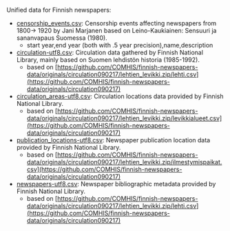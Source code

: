 
Unified data for Finnish newspapers:

* [censorship_events.csv](censorship_events.csv): Censorship events affecting newspapers from 1800-> 1920 by Jani Marjanen based on Leino-Kaukiainen: Sensuuri ja sananvapaus Suomessa (1980).
  * start year,end year (both with .5 year precision),name,description
* [circulation-utf8.csv](circulation-utf8.csv): Circulation data gathered by Finnish National Library, mainly based on Suomen lehdistön historia (1985-1992).
  * based on [https://github.com/COMHIS/finnish-newspapers-data/originals/circulation090217/lehtien_levikki.zip/lehti.csv](https://github.com/COMHIS/finnish-newspapers-data/originals/circulation090217)
* [circulation_areas-utf8.csv](circulation_areas-utf8.csv): Circulation locations data provided by Finnish National Library.
  * based on [https://github.com/COMHIS/finnish-newspapers-data/originals/circulation090217/lehtien_levikki.zip/levikkialueet.csv](https://github.com/COMHIS/finnish-newspapers-data/originals/circulation090217)
* [publication_locations-utf8.csv](publication_locations-utf8.csv): Newspaper publication location data provided by Finnish National Library.
  * based on [https://github.com/COMHIS/finnish-newspapers-data/originals/circulation090217/lehtien_levikki.zip/ilmestymispaikat.csv](https://github.com/COMHIS/finnish-newspapers-data/originals/circulation090217)
* [newspapers-utf8.csv](newspapers-utf8.csv): Newspaper bibliographic metadata provided by Finnish National Library.
  * based on [https://github.com/COMHIS/finnish-newspapers-data/originals/circulation090217/lehtien_levikki.zip/lehti.csv](https://github.com/COMHIS/finnish-newspapers-data/originals/circulation090217)
